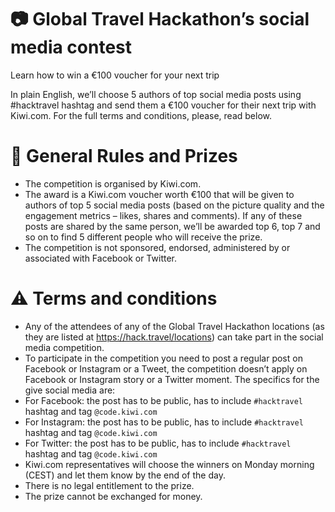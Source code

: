 # :camera: Global Travel Hackathon’s social media contest
Learn how to win a €100 voucher for your next trip

In plain English, we’ll choose 5 authors of top social media posts using #hacktravel hashtag and send them a €100 voucher for their next trip with Kiwi.com.
For the full terms and conditions, please, read below. 

# :ticket: General Rules and Prizes
- The competition is organised by Kiwi.com.
- The award is a Kiwi.com voucher worth €100 that will be given to authors of top 5 social media posts (based on the picture quality and the engagement metrics – likes, shares and comments). If any of these posts are shared by the same person, we’ll be awarded top 6, top 7 and so on to find 5 different people who will receive the prize. 
- The competition is not sponsored, endorsed, administered by or associated with Facebook or Twitter.

# :warning: Terms and conditions 
- Any of the attendees of any of the Global Travel Hackathon locations (as they are listed at https://hack.travel/locations) can take part in the social media competition.
- To participate in the competition you need to post a regular post on Facebook or Instagram or a Tweet, the competition doesn’t apply on Facebook or Instagram story or a Twitter moment. The specifics for the give social media are:
- For Facebook: the post has to be public, has to include `#hacktravel` hashtag and tag `@code.kiwi.com`
- For Instagram: the post has to be public, has to include `#hacktravel` hashtag and tag `@code.kiwi.com`
- For Twitter: the post has to be public, has to include `#hacktravel` hashtag and tag `@code.kiwi.com`
- Kiwi.com representatives will choose the winners on Monday morning (CEST) and let them know by the end of the day.
- There is no legal entitlement to the prize.
- The prize cannot be exchanged for money.
